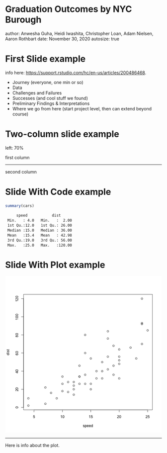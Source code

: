 

Graduation Outcomes by NYC Burough
========================================================
author: Anwesha Guha, Heidi Iwashita, Christopher Loan, Adam Nielsen, Aaron Rothbart
date: November 30, 2020
autosize: true

First Slide example
========================================================

info here: <https://support.rstudio.com/hc/en-us/articles/200486468>.

- Journey (everyone, one min or so)
- Data
- Challenges and Failures
- Successes (and cool stuff we found)
- Preliminary Findings & Interpretations
- Where we go from here (start project level, then can extend beyond course)

Two-column slide example
========================================================
left: 70%

first column
***
second column

Slide With Code example
========================================================


```r
summary(cars)
```

```
     speed           dist       
 Min.   : 4.0   Min.   :  2.00  
 1st Qu.:12.0   1st Qu.: 26.00  
 Median :15.0   Median : 36.00  
 Mean   :15.4   Mean   : 42.98  
 3rd Qu.:19.0   3rd Qu.: 56.00  
 Max.   :25.0   Max.   :120.00  
```

Slide With Plot example
========================================================

![plot of chunk unnamed-chunk-2](presentation-figure/unnamed-chunk-2-1.png)
***
Here is info about the plot.
